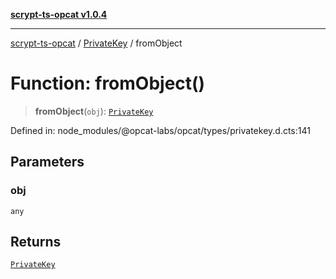 [**scrypt-ts-opcat v1.0.4**](../../../README.md)

***

[scrypt-ts-opcat](../../../README.md) / [PrivateKey](../README.md) / fromObject

# Function: fromObject()

> **fromObject**(`obj`): [`PrivateKey`](../../../classes/PrivateKey.md)

Defined in: node\_modules/@opcat-labs/opcat/types/privatekey.d.cts:141

## Parameters

### obj

`any`

## Returns

[`PrivateKey`](../../../classes/PrivateKey.md)
